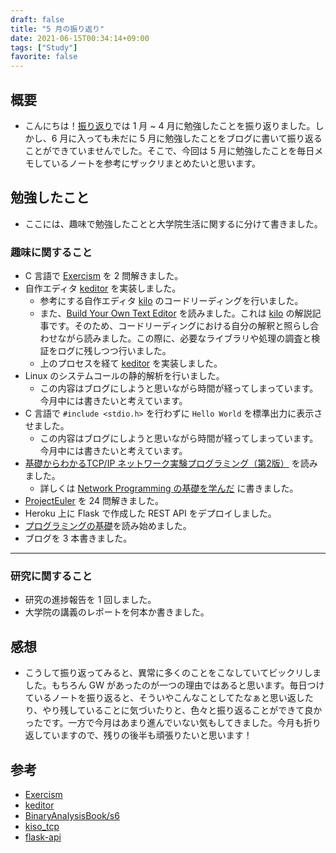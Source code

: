 ```yaml
---
draft: false
title: "5 月の振り返り"
date: 2021-06-15T00:34:14+09:00
tags: ["Study"]
favorite: false
---
```


## 概要

- こんにちは！[振り返り](https://hakiwata.jp/post/20210512/)では 1 月 ~ 4 月に勉強したことを振り返りました。しかし、6 月に入っても未だに 5 月に勉強したことをブログに書いて振り返ることができていませんでした。そこで、今回は 5 月に勉強したことを毎日メモしているノートを参考にザックリまとめたいと思います。

## 勉強したこと

- ここには、趣味で勉強したことと大学院生活に関するに分けて書きました。

### 趣味に関すること

- C 言語で [Exercism](https://exercism.io) を 2 問解きました。
- 自作エディタ [keditor](https://github.com/dilmnqvovpnmlib/keditor) を実装しました。
  - 参考にする自作エディタ [kilo](https://github.com/antirez/kilo) のコードリーディングを行いました。
  - また、[Build Your Own Text Editor](https://viewsourcecode.org/snaptoken/kilo/index.html) を読みました。これは [kilo](https://github.com/antirez/kilo) の解説記事です。そのため、コードリーディングにおける自分の解釈と照らし合わせながら読みました。この際に、必要なライブラリや処理の調査と検証をログに残しつつ行いました。
  - 上のプロセスを経て [keditor](https://github.com/dilmnqvovpnmlib/keditor) を実装しました。
- Linux のシステムコールの静的解析を行いました。
  - この内容はブログにしようと思いながら時間が経ってしまっています。今月中には書きたいと考えています。
- C 言語で `#include <stdio.h>` を行わずに `Hello World` を標準出力に表示させました。
  - この内容はブログにしようと思いながら時間が経ってしまっています。今月中には書きたいと考えています。
- [基礎からわかるTCP/IP ネットワーク実験プログラミング（第2版）](https://www.ohmsha.co.jp/book/9784274065842/) を読みました。
  - 詳しくは [Network Programming の基礎を学んだ](https://hakiwata.jp/post/20210529/) に書きました。
- [ProjectEuler](https://projecteuler.net/) を 24 問解きました。
- Heroku 上に Flask で作成した REST API をデプロイしました。
- [プログラミングの基礎](https://www.amazon.co.jp/%E3%83%97%E3%83%AD%E3%82%B0%E3%83%A9%E3%83%9F%E3%83%B3%E3%82%B0%E3%81%AE%E5%9F%BA%E7%A4%8E-Computer-Science-Library-%E6%B5%85%E4%BA%95/dp/4781911609/ref=sr_1_6?__mk_ja_JP=%E3%82%AB%E3%82%BF%E3%82%AB%E3%83%8A&dchild=1&keywords=%E3%83%97%E3%83%AD%E3%82%B0%E3%83%A9%E3%83%9F%E3%83%B3%E3%82%B0%E3%81%AE%E5%9F%BA%E7%A4%8E&linkCode=qs&qid=1623256116&sourceid=Mozilla-search&sr=8-6)を読み始めました。
- ブログを 3 本書きました。

* * *

### 研究に関すること

- 研究の進捗報告を 1 回しました。
- 大学院の講義のレポートを何本か書きました。

## 感想

- こうして振り返ってみると、異常に多くのことをこなしていてビックリしました。もちろん GW があったのが一つの理由ではあると思います。毎日つけているノートを振り返ると、そういやこんなことしてたなぁと思い返したり、やり残していることに気づいたりと、色々と振り返ることができて良かったです。一方で今月はあまり進んでいない気もしてきました。今月も折り返していますので、残りの後半も頑張りたいと思います！

## 参考

- [Exercism](https://github.com/dilmnqvovpnmlib/LowLevelProgramming/tree/main/exercism)
- [keditor](https://github.com/dilmnqvovpnmlib/keditor)
- [BinaryAnalysisBook/s6](https://github.com/dilmnqvovpnmlib/BinaryAnalysisBook/tree/main/s6)
- [kiso_tcp](https://github.com/dilmnqvovpnmlib/NetworkProgramming/tree/main/kiso_tcp)
- [flask-api](https://github.com/dilmnqvovpnmlib/flask-api)
